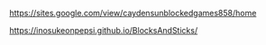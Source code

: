 https://sites.google.com/view/caydensunblockedgames858/home



https://inosukeonpepsi.github.io/BlocksAndSticks/
